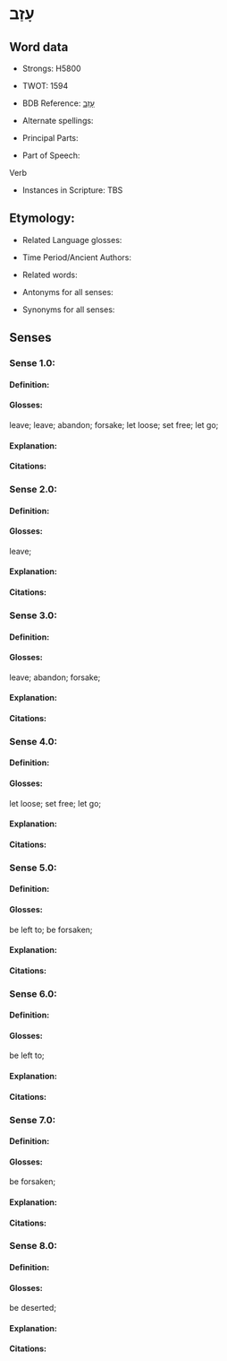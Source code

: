 # עָזַב

<!-- Status: S2="NeedsEdits" -->
<!-- Lexica used for edits:   -->

## Word data

* Strongs: H5800

* TWOT: 1594

* BDB Reference: [עָזַב](rc://en/bdb/dict/p.bv.aa)

* Alternate spellings:

* Principal Parts:

* Part of Speech:

Verb

* Instances in Scripture: TBS

## Etymology:

* Related Language glosses:

* Time Period/Ancient Authors:

* Related words:

* Antonyms for all senses:

* Synonyms for all senses:

## Senses

### Sense 1.0:

#### Definition:

#### Glosses:

leave; leave; abandon; forsake; let loose; set free; let go; 

#### Explanation:

#### Citations:



### Sense 2.0:

#### Definition:

#### Glosses:

leave; 

#### Explanation:

#### Citations:



### Sense 3.0:

#### Definition:

#### Glosses:

leave; abandon; forsake; 

#### Explanation:

#### Citations:



### Sense 4.0:

#### Definition:

#### Glosses:

let loose; set free; let go; 

#### Explanation:

#### Citations:



### Sense 5.0:

#### Definition:

#### Glosses:

be left to; be forsaken; 

#### Explanation:

#### Citations:



### Sense 6.0:

#### Definition:

#### Glosses:

be left to; 

#### Explanation:

#### Citations:



### Sense 7.0:

#### Definition:

#### Glosses:

be forsaken; 

#### Explanation:

#### Citations:



### Sense 8.0:

#### Definition:

#### Glosses:

be deserted; 

#### Explanation:

#### Citations:



